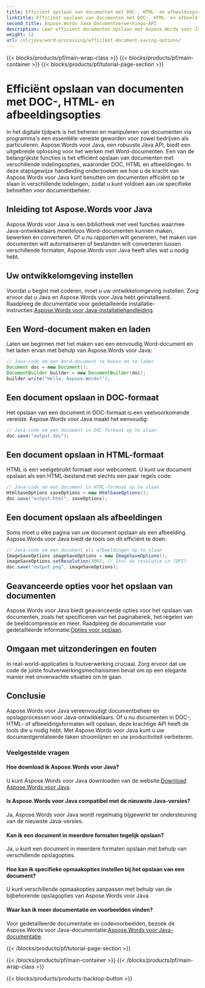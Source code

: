 ```yaml
---
title: Efficiënt opslaan van documenten met DOC-, HTML- en afbeeldingsopties
linktitle: Efficiënt opslaan van documenten met DOC-, HTML- en afbeeldingsopties
second_title: Aspose.Words Java Documentverwerkings-API
description: Leer efficiënt documenten opslaan met Aspose.Words voor Java. Deze stapsgewijze handleiding behandelt DOC-, HTML- en afbeeldingsopties, waarmee u uw vaardigheden in documentbeheer verbetert.
weight: 12
url: /nl/java/word-processing/efficient-document-saving-options/
---
```


{{< blocks/products/pf/main-wrap-class >}}
{{< blocks/products/pf/main-container >}}
{{< blocks/products/pf/tutorial-page-section >}}

# Efficiënt opslaan van documenten met DOC-, HTML- en afbeeldingsopties

In het digitale tijdperk is het beheren en manipuleren van documenten via programma's een essentiële vereiste geworden voor zowel bedrijven als particulieren. Aspose.Words voor Java, een robuuste Java API, biedt een uitgebreide oplossing voor het werken met Word-documenten. Een van de belangrijkste functies is het efficiënt opslaan van documenten met verschillende indelingsopties, waaronder DOC, HTML en afbeeldingen. In deze stapsgewijze handleiding onderzoeken we hoe u de kracht van Aspose.Words voor Java kunt benutten om documenten efficiënt op te slaan in verschillende indelingen, zodat u kunt voldoen aan uw specifieke behoeften voor documentbeheer.


## Inleiding tot Aspose.Words voor Java

Aspose.Words voor Java is een bibliotheek met veel functies waarmee Java-ontwikkelaars moeiteloos Word-documenten kunnen maken, bewerken en converteren. Of u nu rapporten wilt genereren, het maken van documenten wilt automatiseren of bestanden wilt converteren tussen verschillende formaten, Aspose.Words voor Java heeft alles wat u nodig hebt.

## Uw ontwikkelomgeving instellen

Voordat u begint met coderen, moet u uw ontwikkelomgeving instellen. Zorg ervoor dat u Java en Aspose.Words voor Java hebt geïnstalleerd. Raadpleeg de documentatie voor gedetailleerde installatie-instructies:[Aspose.Words voor Java-installatiehandleiding](https://releases.aspose.com/words/java/).

## Een Word-document maken en laden

Laten we beginnen met het maken van een eenvoudig Word-document en het laden ervan met behulp van Aspose.Words voor Java:

```java
// Java-code om een Word-document te maken en te laden
Document doc = new Document();
DocumentBuilder builder = new DocumentBuilder(doc);
builder.write("Hello, Aspose.Words!");
```

## Een document opslaan in DOC-formaat

Het opslaan van een document in DOC-formaat is een veelvoorkomende vereiste. Aspose.Words voor Java maakt het eenvoudig:

```java
// Java-code om een document in DOC-formaat op te slaan
doc.save("output.doc");
```

## Een document opslaan in HTML-formaat

HTML is een veelgebruikt formaat voor webcontent. U kunt uw document opslaan als een HTML-bestand met slechts een paar regels code:

```java
// Java-code om een document in HTML-formaat op te slaan
HtmlSaveOptions saveOptions = new HtmlSaveOptions();
doc.save("output.html", saveOptions);
```

## Een document opslaan als afbeeldingen

Soms moet u elke pagina van uw document opslaan als een afbeelding. Aspose.Words voor Java biedt de tools om dit efficiënt te doen:

```java
// Java-code om een document als afbeeldingen op te slaan
ImageSaveOptions imageSaveOptions = new ImageSaveOptions();
imageSaveOptions.setResolution(300); // Stel de resolutie in (DPI)
doc.save("output.png", imageSaveOptions);
```

## Geavanceerde opties voor het opslaan van documenten

 Aspose.Words voor Java biedt geavanceerde opties voor het opslaan van documenten, zoals het specificeren van het paginabereik, het regelen van de beeldcompressie en meer. Raadpleeg de documentatie voor gedetailleerde informatie:[Opties voor opslaan](https://reference.aspose.com/words/java/com.aspose.words/saveoptions/).

## Omgaan met uitzonderingen en fouten

In real-world-applicaties is foutverwerking cruciaal. Zorg ervoor dat uw code de juiste foutverwerkingsmechanismen bevat om op een elegante manier met onverwachte situaties om te gaan.

## Conclusie

Aspose.Words voor Java vereenvoudigt documentbeheer en opslagprocessen voor Java-ontwikkelaars. Of u nu documenten in DOC-, HTML- of afbeeldingsformaten wilt opslaan, deze krachtige API heeft de tools die u nodig hebt. Met Aspose.Words voor Java kunt u uw documentgerelateerde taken stroomlijnen en uw productiviteit verbeteren.

### Veelgestelde vragen

#### Hoe download ik Aspose.Words voor Java?

 U kunt Aspose.Words voor Java downloaden van de website:[Download Aspose.Words voor Java](https://releases.aspose.com/words/java/).

#### Is Aspose.Words voor Java compatibel met de nieuwste Java-versies?

Ja, Aspose.Words voor Java wordt regelmatig bijgewerkt ter ondersteuning van de nieuwste Java-versies.

#### Kan ik een document in meerdere formaten tegelijk opslaan?

Ja, u kunt een document in meerdere formaten opslaan met behulp van verschillende opslagopties.

#### Hoe kan ik specifieke opmaakopties instellen bij het opslaan van een document?

U kunt verschillende opmaakopties aanpassen met behulp van de bijbehorende opslagopties van Aspose.Words voor Java.

#### Waar kan ik meer documentatie en voorbeelden vinden?

 Voor gedetailleerde documentatie en codevoorbeelden, bezoek de Aspose.Words voor Java-documentatie:[Aspose.Words voor Java-documentatie](https://reference.aspose.com/words/java/).

{{< /blocks/products/pf/tutorial-page-section >}}

{{< /blocks/products/pf/main-container >}}
{{< /blocks/products/pf/main-wrap-class >}}

{{< blocks/products/products-backtop-button >}}
